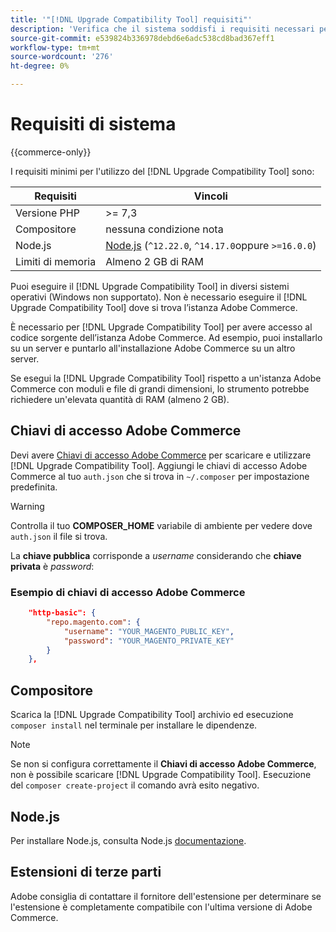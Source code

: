 ```yaml
---
title: '"[!DNL Upgrade Compatibility Tool] requisiti"'
description: 'Verifica che il sistema soddisfi i requisiti necessari per eseguire il [!DNL Upgrade Compatibility Tool] per il progetto Adobe Commerce. '
source-git-commit: e539824b336978debd6e6adc538cd8bad367eff1
workflow-type: tm+mt
source-wordcount: '276'
ht-degree: 0%

---
```



# Requisiti di sistema

{{commerce-only}}

I requisiti minimi per l&#39;utilizzo del [!DNL Upgrade Compatibility Tool] sono:

| **Requisiti** | **Vincoli** |
|----------------|-----------------|
| Versione PHP | >= 7,3 |
| Compositore | nessuna condizione nota |
| Node.js | [Node.js](https://nodejs.org/) (`^12.22.0`, `^14.17.0`oppure `>=16.0.0`) |
| Limiti di memoria | Almeno 2 GB di RAM |

Puoi eseguire il [!DNL Upgrade Compatibility Tool] in diversi sistemi operativi (Windows non supportato). Non è necessario eseguire il [!DNL Upgrade Compatibility Tool] dove si trova l’istanza Adobe Commerce.

È necessario per [!DNL Upgrade Compatibility Tool] per avere accesso al codice sorgente dell’istanza Adobe Commerce. Ad esempio, puoi installarlo su un server e puntarlo all&#39;installazione Adobe Commerce su un altro server.

Se esegui la [!DNL Upgrade Compatibility Tool] rispetto a un&#39;istanza Adobe Commerce con moduli e file di grandi dimensioni, lo strumento potrebbe richiedere un&#39;elevata quantità di RAM (almeno 2 GB).

## Chiavi di accesso Adobe Commerce

Devi avere [Chiavi di accesso Adobe Commerce](https://devdocs.magento.com/marketplace/sellers/profile-information.html#access-keys) per scaricare e utilizzare [!DNL Upgrade Compatibility Tool]. Aggiungi le chiavi di accesso Adobe Commerce al tuo `auth.json` che si trova in `~/.composer` per impostazione predefinita.

>[!WARNING]
>
>Controlla il tuo **COMPOSER_HOME** variabile di ambiente per vedere dove `auth.json` il file si trova.

La **chiave pubblica** corrisponde a _username_ considerando che **chiave privata** è _password_:

### Esempio di chiavi di accesso Adobe Commerce

```json
    "http-basic": {
        "repo.magento.com": {
            "username": "YOUR_MAGENTO_PUBLIC_KEY",
            "password": "YOUR_MAGENTO_PRIVATE_KEY"
        }
    },
```

## Compositore

Scarica la [!DNL Upgrade Compatibility Tool] archivio ed esecuzione `composer install` nel terminale per installare le dipendenze.

>[!NOTE]
>
> Se non si configura correttamente il **Chiavi di accesso Adobe Commerce**, non è possibile scaricare [!DNL Upgrade Compatibility Tool]. Esecuzione del `composer create-project` il comando avrà esito negativo.

## Node.js

Per installare Node.js, consulta Node.js [documentazione](https://nodejs.dev/learn/how-to-install-nodejs).

## Estensioni di terze parti

Adobe consiglia di contattare il fornitore dell&#39;estensione per determinare se l&#39;estensione è completamente compatibile con l&#39;ultima versione di Adobe Commerce.
